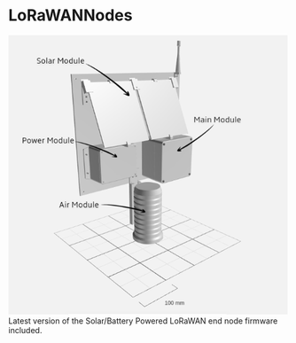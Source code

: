 # LoRaWANNodes
![LoRAWAN Node Design](https://raw.githubusercontent.com/mi3nts/LoRaWANNodes/main/resources/design.png)
Latest version of the Solar/Battery Powered LoRaWAN end node firmware included.
